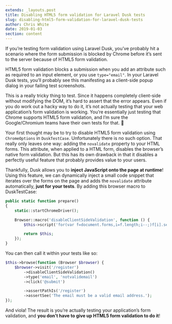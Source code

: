 ```yaml
---
extends: _layouts.post
title: Disabling HTML5 form validation for Laravel Dusk tests
slug: disabling-html5-form-validation-for-laravel-dusk-tests
author: Chris White
date: 2019-01-03
section: content
---
```


If you’re testing form validation using Laravel Dusk, you’ve probably hit a scenario where the form submission is blocked by Chrome before it’s sent to the server because of HTML5 form validation.

HTML5 form validation blocks a submission when you add an attribute such as required to an input element, or you use `type="email"`. In your Laravel Dusk tests, you’ll probably see this manifesting as a client-side popup dialog in your failing test screenshots.

This is a really tricky thing to test. Since it happens completely client-side without modifying the DOM, it’s hard to assert that the error appears. Even if you do work out a hacky way to do it, it’s not actually testing that your web application’s form validation is working. You’re essentially just testing that Chrome supports HTML5 form validation, and I’m sure the Google/Chromium teams have their own tests for that. 🙂

Your first thought may be to try to disable HTML5 form validation using `ChromeOptions` in `DuskTestCase`. Unfortunately there is no such option. That really only leaves one way: adding the `novalidate` property to your HTML forms. This attribute, when applied to a HTML form, disables the browser’s native form validation. But this has its own drawback in that it disables a perfectly useful feature that probably provides value to your users.

Thankfully, Dusk allows you to **inject JavaScript onto the page at runtime**! Using this feature, we can dynamically inject a small code snippet that iterates over the forms on the page and adds the `novalidate` attribute automatically, **just for your tests**. By adding this browser macro to DuskTestCase:

```php
public static function prepare()
{
    static::startChromeDriver();

    Browser::macro('disableClientSideValidation', function () {
        $this->script('for(var f=document.forms,i=f.length;i--;)f[i].setAttribute("novalidate",i)');

        return $this;
    });
}
```

You can then call it within your tests like so:

```php
$this->browse(function (Browser $browser) {
    $browser->visit('/register')
        ->disableClientSideValidation()
        ->type('email', 'notvalidemail')
        ->click('@submit')

        ->assertPathIs('/register')
        ->assertSee('The email must be a valid email address.');
});
```

And viola! The result is you’re actually testing your application’s form validation, and **you don’t have to give up HTML5 form validation to do it**!
